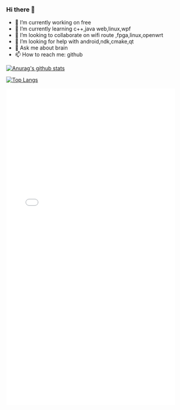 ### Hi there 👋
- 🔭 I’m currently working on free
- 🌱 I’m currently learning c++,java web,linux,wpf 
- 👯 I’m looking to collaborate on wifi route ,fpga,linux,openwrt
- 🤔 I’m looking for help with android,ndk,cmake,qt 
- 💬 Ask me about brain
- 📫 How to reach me: github

<!--
**androids7/androids7** is a ✨ _special_ ✨ repository because its `README.md` (this file) appears on your GitHub profile.

Here are some ideas to get you started:

- 🔭 I’m currently working on ...
- 🌱 I’m currently learning ...
- 👯 I’m looking to collaborate on ...
- 🤔 I’m looking for help with ...
- 💬 Ask me about ...
- 📫 How to reach me: ...
- 😄 Pronouns: ...
- ⚡ Fun fact: ...
-->

[![Anurag's github stats](https://github-readme-stats.vercel.app/api?username=androids7&theme=Gradient&show_icons=true)](https://github.com/anuraghazra/github-readme-stats)

[![Top Langs](https://github-readme-stats.vercel.app/api/top-langs/?username=androids7)](https://github.com/anuraghazra/github-readme-stats)



 <iframe  
 height=850 
 width=90% 
 src="(https://www.coolapk.com/apk/as.mke.eatcpu)"  
 frameborder=0  
 allowfullscreen>
 </iframe>


<!--
[![ReadMe Card](https://github-readme-stats.vercel.app/api/pin/?username=androids7&repo=androids7.github.io&show_owner=true)](https://github.com/gsyx666/gsyx666.github.io)
-->
<!--![](https://komarev.com/ghpvc/?username=androids7&color=green)-->

